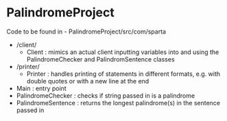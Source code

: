 # PalindromeProject

Code to be found in - PalindromeProject/src/com/sparta

- /client/
    - Client : mimics an actual client inputting variables into and using the PalindromeChecker and PalindromSentence classes
- /printer/
    - Printer : handles printing of statements in different formats, e.g. with double quotes or with a new line at the end
- Main : entry point                
- PalindromeChecker : checks if string passed in is a palindrome 
- PalindromeSentence : returns the longest palindrome(s) in the sentence passed in    
